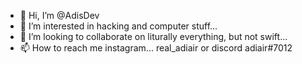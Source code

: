 - 👋 Hi, I’m @AdisDev
- 👀 I’m interested in hacking and computer stuff...
- 💞️ I’m looking to collaborate on liturally everything, but not swift... 
- 📫 How to reach me instagram... real_adiair or discord adiair#7012

<!---
AdisDev/AdisDev is a ✨ special ✨ repository because its `README.md` (this file) appears on your GitHub profile.
You can click the Preview link to take a look at your changes.
--->
